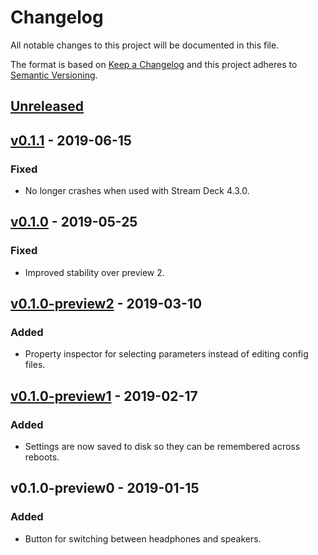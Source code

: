 # Changelog
All notable changes to this project will be documented in this file.

The format is based on [Keep a Changelog](http://keepachangelog.com/en/1.0.0/)
and this project adheres to [Semantic Versioning](http://semver.org/spec/v2.0.0.html).

## [Unreleased]

## [v0.1.1] - 2019-06-15
### Fixed
- No longer crashes when used with Stream Deck 4.3.0.

## [v0.1.0] - 2019-05-25
### Fixed
- Improved stability over preview 2.

## [v0.1.0-preview2] - 2019-03-10
### Added
- Property inspector for selecting parameters instead of editing config files.

## [v0.1.0-preview1] - 2019-02-17
### Added
- Settings are now saved to disk so they can be remembered across reboots.

## v0.1.0-preview0 - 2019-01-15
### Added
- Button for switching between headphones and speakers.

[Unreleased]: https://github.com/mdonoughe/sbz-switch/compare/v0.1.1...HEAD
[v0.1.1]: https://github.com/mdonoughe/sbz-switch/compare/v0.1.0...v0.1.1
[v0.1.0]: https://github.com/mdonoughe/sbz-switch/compare/v0.1.0-preview2...v0.1.0
[v0.1.0-preview2]: https://github.com/mdonoughe/sbz-switch/compare/v0.1.0-preview1...v0.1.0-preview2
[v0.1.0-preview1]: https://github.com/mdonoughe/sbz-switch/compare/v0.1.0-preview0...v0.1.0-preview1
